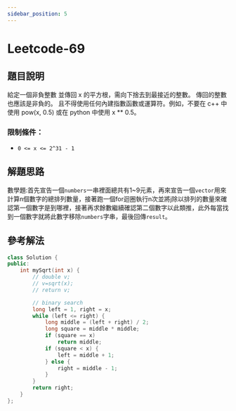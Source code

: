 ```yaml
---
sidebar_position: 5
---
```

# Leetcode-69
## 題目說明
給定一個非負整數 並傳回 x 的平方根，需向下捨去到最接近的整數。 傳回的整數也應該是非負的。
且不得使用任何內建指數函數或運算符。例如，不要在 c++ 中使用 pow(x, 0.5) 或在 python 中使用 x ** 0.5。
### 限制條件：
- `0 <= x <= 2^31 - 1`
## 解題思路
數學題:首先宣告一個`numbers`一串裡面總共有1~9元素，再來宣告一個`vector`用來計算n個數字的總排列數量，接著跑一個for迴圈執行n次並將j除以排列的數量來確認第一個數字是到哪裡，接著再求餘數繼續確認第二個數字以此類推，此外每當找到一個數字就將此數字移除`numbers`字串，最後回傳`result`。
## 參考解法
```cpp title="C++" showLineNumbers {14,15}
class Solution {
public:
    int mySqrt(int x) {
        // double v;
        // v=sqrt(x);
        // return v;

        // binary search
        long left = 1, right = x;
        while (left <= right) {
            long middle = (left + right) / 2;
            long square = middle * middle;
            if (square == x)
                return middle;
            if (square < x) {
                left = middle + 1;
            } else {
                right = middle - 1;
            }
        }
        return right;
    }
};
```